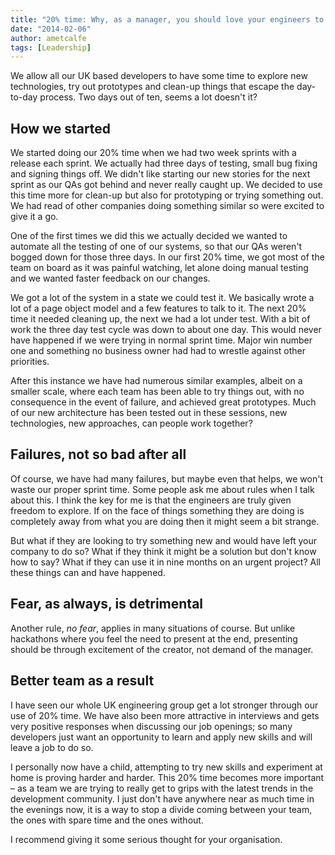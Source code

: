 ```yaml
---
title: "20% time: Why, as a manager, you should love your engineers to be doing it"
date: "2014-02-06"
author: ametcalfe
tags: [Leadership]
---
```


We allow all our UK based developers to have some time to explore new technologies, try out prototypes and clean-up things that escape the day-to-day process. Two days out of ten, seems a lot doesn't it?

## How we started

We started doing our 20% time when we had two week sprints with a release each sprint. We actually had three days of testing, small bug fixing and signing things off. We didn't like starting our new stories for the next sprint as our QAs got behind and never really caught up. We decided to use this time more for clean-up but also for prototyping or trying something out. We had read of other companies doing something similar so were excited to give it a go.

One of the first times we did this we actually decided we wanted to automate all the testing of one of our systems, so that our QAs weren't bogged down for those three days. In our first 20% time, we got most of the team on board as it was painful watching, let alone doing manual testing and we wanted faster feedback on our changes.

We got a lot of the system in a state we could test it. We basically wrote a lot of a page object model and a few features to talk to it. The next 20% time it needed cleaning up, the next we had a lot under test. With a bit of work the three day test cycle was down to about one day. This would never have happened if we were trying in normal sprint time. Major win number one and something no business owner had had to wrestle against other priorities.

After this instance we have had numerous similar examples, albeit on a smaller scale, where each team has been able to try things out, with no consequence in the event of failure, and achieved great prototypes. Much of our new architecture has been tested out in these sessions, new technologies, new approaches, can people work together?

## Failures, not so bad after all

Of course, we have had many failures, but maybe even that helps, we won't waste our proper sprint time. Some people ask me about rules when I talk about this. I think the key for me is that the engineers are truly given freedom to explore. If on the face of things something they are doing is completely away from what you are doing then it might seem a bit strange.

But what if they are looking to try something new and would have left your company to do so? What if they think it might be a solution but don't know how to say? What if they can use it in nine months on an urgent project? All these things can and have happened.

## Fear, as always, is detrimental

Another rule, _no fear_, applies in many situations of course. But unlike hackathons where you feel the need to present at the end, presenting should be through excitement of the creator, not demand of the manager.

## Better team as a result

I have seen our whole UK engineering group get a lot stronger through our use of 20% time. We have also been more attractive in interviews and gets very positive responses when discussing our job openings; so many developers just want an opportunity to learn and apply new skills and will leave a job to do so.

I personally now have a child, attempting to try new skills and experiment at home is proving harder and harder. This 20% time becomes more important &ndash; as a team we are trying to really get to grips with the latest trends in the development community. I just don't have anywhere near as much time in the evenings now, it is a way to stop a divide coming between your team, the ones with spare time and the ones without.

I recommend giving it some serious thought for your organisation.
